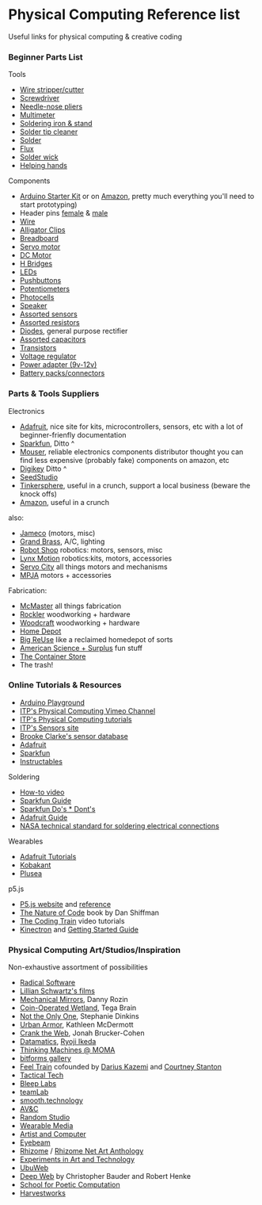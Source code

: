 # Physical Computing Reference list
Useful links for physical computing & creative coding

### Beginner Parts List

Tools
* [Wire stripper/cutter](https://www.adafruit.com/product/147)
* [Screwdriver](https://www.amazon.com/gp/product/B0015SBILG/ref=ppx_yo_dt_b_asin_title_o08_s00?ie=UTF8&psc=1)
* [Needle-nose pliers](https://www.adafruit.com/product/146)
* [Multimeter](https://www.adafruit.com/product/147)
* [Soldering iron & stand]()
* [Solder tip cleaner](https://www.adafruit.com/product/1172)
* [Solder](https://www.adafruit.com/product/1886)
* [Flux](https://www.adafruit.com/product/3468)
* [Solder wick](https://www.adafruit.com/product/149)
* [Helping hands](https://www.adafruit.com/product/291)

Components

* [Arduino Starter Kit](https://store.arduino.cc/usa/arduino-starter-kit) or on [Amazon](https://www.amazon.com/Arduino-Starter-Kit-English-Official/dp/B009UKZV0A), pretty much everything you'll need to start prototyping)
* Header pins [female](https://www.adafruit.com/product/4160) & [male](https://www.adafruit.com/product/3009)
* [Wire](https://www.adafruit.com/product/1311)
* [Alligator Clips](hhttps://www.adafruit.com/product/1008)
* [Breadboard](https://www.adafruit.com/product/239)
* [Servo motor](https://www.adafruit.com/product/155)
* [DC Motor](https://www.adafruit.com/product/711)
* [H Bridges](https://www.adafruit.com/product/807)
* [LEDs](https://www.sparkfun.com/products/12062)
* [Pushbuttons](https://www.sparkfun.com/products/97)
* [Potentiometers](https://www.adafruit.com/product/562)
* [Photocells](https://www.adafruit.com/product/161)
* [Speaker](https://www.adafruit.com/product/1313)
* [Assorted sensors](https://www.adafruit.com/product/176?gclid=Cj0KCQjwy97qBRDoARIsAITONTLVXyPPfVwA-W1TDn5mEQb-8UhIR1JNzKZQGxsfRmL8pJJcNWN2QL0aArlREALw_wcB)
* [Assorted resistors](https://www.sparkfun.com/products/10969)
* [Diodes](https://www.adafruit.com/product/755), general purpose rectifier
* [Assorted capacitors](https://www.sparkfun.com/products/13698)	
* [Transistors](https://www.adafruit.com/product/976)
* [Voltage regulator](https://www.adafruit.com/product/2164)
* [Power adapter (9v-12v)](https://www.adafruit.com/product/63)
* [Battery packs/connectors](https://www.adafruit.com/product/80)


### Parts & Tools Suppliers

Electronics

* [Adafruit](https://www.adafruit.com/), nice site for kits, microcontrollers, sensors, etc with a lot of beginner-frienfly documentation
* [Sparkfun](https://www.sparkfun.com/), Ditto ^
* [Mouser](https://www.mouser.com/), reliable electronics components distributor thought you can find less expensive (probably fake) components on amazon, etc
* [Digikey](https://www.digikey.com/) Ditto ^
* [SeedStudio](https://www.seeedstudio.com/)
* [Tinkersphere](https://tinkersphere.com/), useful in a crunch, support a local business (beware the knock offs)
* [Amazon](https://www.amazon.com/), useful in a crunch

also:
* [Jameco](https://www.jameco.com/webapp/wcs/stores/servlet/StoreCatalogDisplay?langId=-1&storeId=10001&catalogId=10001) (motors, misc)
* [Grand Brass](https://www.grandbrass.com/), A/C, lighting
* [Robot Shop](https://www.robotshop.com/) robotics: motors, sensors, misc
* [Lynx Motion](http://www.lynxmotion.com/) robotics:kits, motors, accessories
* [Servo City](https://www.servocity.com/) all things motors and mechanisms
* [MPJA](https://www.mpja.com/) motors + accessories

Fabrication:
* [McMaster](https://www.mcmaster.com/) all things fabrication
* [Rockler](https://www.rockler.com/) woodworking + hardware
* [Woodcraft](https://www.woodcraft.com/) woodworking + hardware
* [Home Depot](https://www.homedepot.com/)
* [Big ReUse](https://www.bigreuse.org/) like a reclaimed homedepot of sorts
* [American Science + Surplus](https://www.sciplus.com/) fun stuff
* [The Container Store](https://www.containerstore.com/welcome.htm)
* The trash!
    

### Online Tutorials & Resources

* [Arduino Playground](https://playground.arduino.cc/uploads/Main/arduino_comic_v0004.pdf)
* [ITP's Physical Computing Vimeo Channel](https://vimeo.com/channels/pcomp)
* [ITP's Physical Computing tutorials](https://itp.nyu.edu/physcomp/)
* [ITP's Sensors site](https://itp.nyu.edu/physcomp/lessons/sensors-the-basics/)
* [Brooke Clarke's sensor database](http://www.prc68.com/I/Sensors.shtml)
* [Adafruit](https://learn.adafruit.com/)
* [Sparkfun](https://learn.sparkfun.com/)
* [Instructables](https://www.instructables.com/)

Soldering
* [How-to video](https://vimeo.com/102331731)
* [Sparkfun Guide](https://learn.sparkfun.com/tutorials/how-to-solder-through-hole-soldering)
* [Sparkfun Do's * Dont's](https://cdn.sparkfun.com/assets/c/d/a/a/9/523b1189757b7fb36e8b456b.jpg)
* [Adafruit Guide](https://learn.adafruit.com/adafruit-guide-excellent-soldering)
* [NASA technical standard for soldering electrical connections](https://nepp.nasa.gov/docuploads/06AA01BA-FC7E-4094-AE829CE371A7B05D/NASA-STD-8739.3.pdf)

Wearables
* [Adafruit Tutorials](https://learn.adafruit.com/search?q=wearable)
* [Kobakant](https://www.kobakant.at/DIY/?p=2936)
* [Plusea](http://www.plusea.at/?category_name=make-your-tech-and-wear-it-too)

p5.js
* [P5.js website](https://p5js.org/) and [reference](https://p5js.org/reference/)
* [The Nature of Code](https://natureofcode.com/) book by Dan Shiffman
* [The Coding Train](https://www.youtube.com/user/shiffman/playlists?view=50&shelf_id=14&sort=dd%2F) video tutorials
* [Kinectron](https://github.com/lisajamhoury/kinectron) and [Getting Started Guide](https://itp.nyu.edu/classes/dance-f16/kinect/)


### Physical Computing Art/Studios/Inspiration

Non-exhaustive assortment of possibilities

* [Radical Software](http://www.radicalsoftware.org/e/index.html)
* [Lillian Schwartz's films](http://lillian.com/films/)
* [Mechanical Mirrors](https://bitforms.art/archives/rozin/penguins-mirror), Danny Rozin
* [Coin-Operated Wetland](http://tegabrain.com/Coin-Operated-Wetland), Tega Brain
* [Not the Only One](https://www.stephaniedinkins.com/ntoo.html), Stephanie Dinkins
* [Urban Armor](http://kthartic.com/index.php?/class/urban-armor-7/), Kathleen McDermott
* [Crank the Web](http://www.coin-operated.com/2010/05/04/crank-the-web-2001/), Jonah Brucker-Cohen
* [Datamatics](http://www.ryojiikeda.com/project/datamatics/), [Ryoji Ikeda](http://www.ryojiikeda.com/)
* [Thinking Machines @ MOMA](https://www.moma.org/calendar/exhibitions/3863?installation_image_index=1)
* [bitforms gallery](https://bitforms.art/)
* [Feel Train](https://feeltrain.com/) cofounded by [Darius Kazemi](http://tinysubversions.com/) and [Courtney Stanton](https://www.superopinionated.com/)
* [Tactical Tech](https://tacticaltech.org/#/projects)
* [Bleep Labs](https://bleeplabs.com/)
* [teamLab](https://www.teamlab.art/)
* [smooth.technology](https://smooth.technology/)
* [AV&C](https://www.av-controls.com/)
* [Random Studio](https://random.studio/projects)
* [Wearable Media](https://www.wearablemedia.co/)
* [Artist and Computer](https://www.atariarchives.org/artist/index.php)
* [Eyebeam](https://www.eyebeam.org/)
* [Rhizome](https://rhizome.org/) / [Rhizome Net Art Anthology](https://anthology.rhizome.org/)
* [Experiments in Art and Technology](https://monoskop.org/Experiments_in_Art_and_Technology)
* [UbuWeb](https://ubu.com/)
* [Deep Web](https://vimeo.com/181520274) by Christopher Bauder and Robert Henke
* [School for Poetic Computation](https://sfpc.io/)
* [Harvestworks](http://www.harvestworks.org/)

